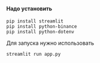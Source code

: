 #### Надо установить
```shell
pip install streamlit
pip install python-binance
pip install python-dotenv
```

Для запуска нужно использовать
```shell
streamlit run app.py
```
